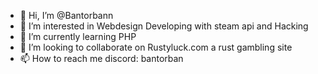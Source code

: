 - 👋 Hi, I’m @Bantorbann
- 👀 I’m interested in Webdesign Developing with steam api and Hacking
- 🌱 I’m currently learning PHP
- 💞️ I’m looking to collaborate on Rustyluck.com a rust gambling site
- 📫 How to reach me discord: bantorban

<!---
Bantorbann/Bantorbann is a ✨ special ✨ repository because its `README.md` (this file) appears on your GitHub profile.
You can click the Preview link to take a look at your changes.
--->

